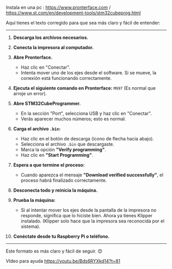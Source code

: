 Instala en  una pc : https://www.pronterface.com   /   https://www.st.com/en/development-tools/stm32cubeprog.html 

Aquí tienes el texto corregido para que sea más claro y fácil de entender:  

---

1. **Descarga los archivos necesarios.**  
2. **Conecta la impresora al computador.**  
3. **Abre Pronterface.**  
   - Haz clic en "Conectar".  
   - Intenta mover uno de los ejes desde el software. Si se mueve, la conexión está funcionando correctamente.  
4. **Ejecuta el siguiente comando en Pronterface:** `M997` (Es normal que arroje un error).  
5. **Abre STM32CubeProgrammer.**  
   - En la sección "Port", selecciona USB y haz clic en "Conectar".  
   - Verás aparecer muchos números; esto es normal.  
6. **Carga el archivo `.bin`:**  
   - Haz clic en el botón de descarga (ícono de flecha hacia abajo).  
   - Selecciona el archivo `.bin` que descargaste.  
   - Marca la opción **"Verify programming"**.  
   - Haz clic en **"Start Programming"**.  
7. **Espera a que termine el proceso:**  
   - Cuando aparezca el mensaje **"Download verified successfully"**, el proceso habrá finalizado correctamente.  
8. **Desconecta todo y reinicia la máquina.**  
9. **Prueba la máquina:**  
   - Si al intentar mover los ejes desde la pantalla de la impresora no responde, significa que lo hiciste bien. Ahora ya tienes Klipper instalado. (Klipper solo hace que la impresora sea reconocida por el sistema).  

10. **Conéctate desde tu Raspberry Pi o teléfono.**  

--- 

Este formato es más claro y fácil de seguir. 😊 

VIdeo  para ayuda https://youtu.be/Bds6RYXkd14?t=81 
